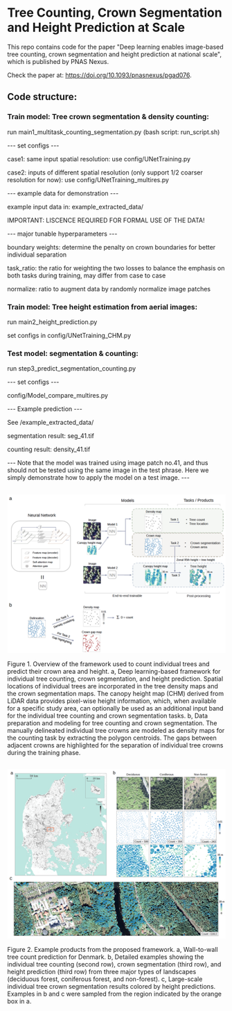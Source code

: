 # Tree Counting, Crown Segmentation and Height Prediction at Scale

This repo contains code for the paper "Deep learning enables image-based tree counting, crown segmentation and height prediction at national scale", which is published by PNAS Nexus.

Check the paper at: https://doi.org/10.1093/pnasnexus/pgad076. <br />

## Code structure:

### Train model: Tree crown segmentation & density counting:

run main1_multitask_counting_segmentation.py  (bash script: run_script.sh)

--- set configs ---

case1: same input spatial resolution: use config/UNetTraining.py

case2: inputs of different spatial resolution (only support 1/2 coarser resolution for now): use config/UNetTraining_multires.py

--- example data for demonstration ---

example input data in: example_extracted_data/

IMPORTANT: LISCENCE REQUIRED FOR FORMAL USE OF THE DATA! 

--- major tunable hyperparameters ---

boundary weights: determine the penalty on crown boundaries for better individual separation

task_ratio: the ratio for weighting the two losses to balance the emphasis on both tasks during training, may differ from case to case

normalize: ratio to augment data by randomly normalize image patches 



### Train model: Tree height estimation from aerial images:

run main2_height_prediction.py

set configs in config/UNetTraining_CHM.py


### Test model: segmentation & counting:

run step3_predict_segmentation_counting.py

--- set configs ---

config/Model_compare_multires.py

--- Example prediction ---

See /example_extracted_data/

segmentation result: seg_41.tif

counting result: density_41.tif

--- Note that the model was trained using image patch no.41, and thus should not be tested using the same image in the test phrase. Here we simply demonstrate how to apply the model on a test image. ---


##
![Figure 1](figures/fig1.png)

Figure 1. Overview of the framework used to count individual trees and predict their crown area and height. a, Deep learning-based framework for individual tree counting, crown segmentation, and height prediction. Spatial locations of individual trees are incorporated in the tree density maps and the crown segmentation maps. The canopy height map (CHM) derived from LiDAR data provides pixel-wise height information, which, when available for a specific study area, can optionally be used as an additional input band for the individual tree counting and crown segmentation tasks. b, Data preparation and modeling for tree counting and crown segmentation. The manually delineated individual tree crowns are modeled as density maps for the counting task by extracting the polygon centroids. The gaps between adjacent crowns are highlighted for the separation of individual tree crowns during the training phase. <br />

##
![Figure 2](figures/fig2.png)

Figure 2. Example products from the proposed framework. a, Wall-to-wall tree count prediction for Denmark. b, Detailed examples showing the individual tree counting (second row), crown segmentation (third row), and height prediction (third row) from three major types of landscapes (deciduous forest, coniferous forest, and non-forest). c, Large-scale individual tree crown segmentation results colored by height predictions. Examples in b and c were sampled from the region indicated by the orange box in a.




